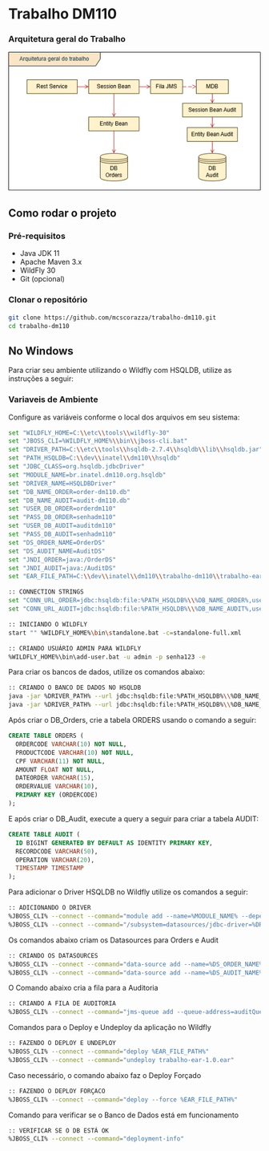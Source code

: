# Trabalho DM110

### Arquitetura geral do Trabalho
![Arquitetura geral do trabalho](https://github.com/mcscorazza/trabalho-dm110/blob/main/docs/Arquitetura%20Trabalho%20DM110.png)

## Como rodar o projeto
 
### Pré-requisitos
 
- Java JDK 11
- Apache Maven 3.x
- WildFly 30
- Git (opcional)
 
### Clonar o repositório
 
```bash
git clone https://github.com/mcscorazza/trabalho-dm110.git
cd trabalho-dm110
```

## No Windows
Para criar seu ambiente utilizando o Wildfly com HSQLDB, utilize as instruções a seguir:


### Variaveis de Ambiente
Configure as variáveis conforme o local dos arquivos em seu sistema:
```bash
set "WILDFLY_HOME=C:\\etc\\tools\\wildfly-30"
set "JBOSS_CLI=%WILDFLY_HOME%\\bin\\jboss-cli.bat" 
set "DRIVER_PATH=C:\\etc\\tools\\hsqldb-2.7.4\\hsqldb\\lib\\hsqldb.jar"
set "PATH_HSQLDB=C:\\dev\\inatel\\dm110\\hsqldb"
set "JDBC_CLASS=org.hsqldb.jdbcDriver"
set "MODULE_NAME=br.inatel.dm110.org.hsqldb"
set "DRIVER_NAME=HSQLDBDriver"
set "DB_NAME_ORDER=order-dm110.db"
set "DB_NAME_AUDIT=audit-dm110.db"
set "USER_DB_ORDER=orderdm110"
set "PASS_DB_ORDER=senhadm110"
set "USER_DB_AUDIT=auditdm110"
set "PASS_DB_AUDIT=senhadm110"
set "DS_ORDER_NAME=OrderDS"
set "DS_AUDIT_NAME=AuditDS"
set "JNDI_ORDER=java:/OrderDS"
set "JNDI_AUDIT=java:/AuditDS"
set "EAR_FILE_PATH=C:\\dev\\inatel\\dm110\\trabalho-dm110\\trabalho-ear\\target\\trabalho-ear-1.0.ear"
```

```bash
:: CONNECTION STRINGS
set "CONN_URL_ORDER=jdbc:hsqldb:file:%PATH_HSQLDB%\\%DB_NAME_ORDER%,user-name=%USER_DB_ORDER%,password=%PASS_DB_ORDER%"
set "CONN_URL_AUDIT=jdbc:hsqldb:file:%PATH_HSQLDB%\\%DB_NAME_AUDIT%,user-name=%USER_DB_AUDIT%,password=%PASS_DB_AUDIT%"
```

```bash
:: INICIANDO O WILDFLY
start "" %WILDFLY_HOME%\bin\standalone.bat -c=standalone-full.xml
```

```bash
:: CRIANDO USUÁRIO ADMIN PARA WILDFLY
%WILDFLY_HOME%\bin\add-user.bat -u admin -p senha123 -e
```

Para criar os bancos de dados, utilize os comandos abaixo:
```bash
:: CRIANDO O BANCO DE DADOS NO HSQLDB
java -jar %DRIVER_PATH% --url jdbc:hsqldb:file:%PATH_HSQLDB%\\%DB_NAME_ORDER% --user %USER_DB_ORDER% --password %PASS_DB_ORDER%
java -jar %DRIVER_PATH% --url jdbc:hsqldb:file:%PATH_HSQLDB%\\%DB_NAME_AUDIT% --user %USER_DB_AUDIT% --password %PASS_DB_AUDIT%
```
Após criar o DB_Orders, crie a tabela ORDERS usando o comando a seguir:

```sql
CREATE TABLE ORDERS (
  ORDERCODE VARCHAR(10) NOT NULL,
  PRODUCTCODE VARCHAR(10) NOT NULL,
  CPF VARCHAR(11) NOT NULL,
  AMOUNT FLOAT NOT NULL,
  DATEORDER VARCHAR(15),
  ORDERVALUE VARCHAR(10),
  PRIMARY KEY (ORDERCODE)
);
```

E após criar o DB_Audit, execute a query a seguir para criar a tabela AUDIT:
```sql
CREATE TABLE AUDIT (
  ID BIGINT GENERATED BY DEFAULT AS IDENTITY PRIMARY KEY,
  RECORDCODE VARCHAR(50),
  OPERATION VARCHAR(20),
  TIMESTAMP TIMESTAMP
);
```

Para adicionar o Driver HSQLDB no Wildfly utilize os comandos a seguir:
```bash
:: ADICIONANDO O DRIVER
%JBOSS_CLI% --connect --command="module add --name=%MODULE_NAME% --dependencies=javax.transaction.api --export-dependencies=javax.api --resources=%DRIVER_PATH%"
%JBOSS_CLI% --connect --command="/subsystem=datasources/jdbc-driver=%DRIVER_NAME%:add(driver-name=%DRIVER_NAME%,driver-module-name=%MODULE_NAME%,driver-class-name=%JDBC_CLASS%)"
```


Os comandos abaixo criam os Datasources para Orders e Audit
```bash
:: CRIANDO OS DATASOURCES
%JBOSS_CLI% --connect --command="data-source add --name=%DS_ORDER_NAME% --jndi-name=%JNDI_ORDER% --driver-name=%DRIVER_NAME% --connection-url=%CONN_URL_ORDER%"
%JBOSS_CLI% --connect --command="data-source add --name=%DS_AUDIT_NAME% --jndi-name=%JNDI_AUDIT% --driver-name=%DRIVER_NAME% --connection-url=%CONN_URL_AUDIT%"
```

O Comando abaixo cria a fila para a Auditoria
```bash
:: CRIANDO A FILA DE AUDITORIA
%JBOSS_CLI% --connect --command="jms-queue add --queue-address=auditQueue --durable=true --entries=['java:/jms/queue/auditQueue']"
```


Comandos para o Deploy e Undeploy da aplicação no Wildfly
```bash
:: FAZENDO O DEPLOY E UNDEPLOY
%JBOSS_CLI% --connect --command="deploy %EAR_FILE_PATH%"
%JBOSS_CLI% --connect --command="undeploy trabalho-ear-1.0.ear"
```

Caso necessário, o comando abaixo faz o Deploy Forçado
```bash
:: FAZENDO O DEPLOY FORÇACO
%JBOSS_CLI% --connect --command="deploy --force %EAR_FILE_PATH%"
```

Comando para verificar se o Banco de Dados está em funcionamento
```bash
:: VERIFICAR SE O DB ESTÁ OK
%JBOSS_CLI% --connect --command="deployment-info"
```

